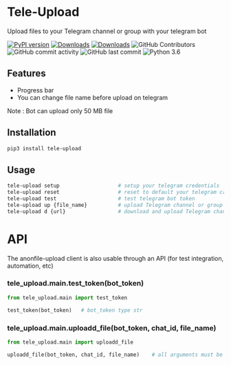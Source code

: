 # Tele-Upload

Upload files to your Telegram channel or group with your telegram bot

 [![PyPI version](https://badge.fury.io/py/tele-upload.svg)](https://pypi.org/project/tele-upload/)
 [![Downloads](https://pepy.tech/badge/tele-upload/month)](https://pepy.tech/project/tele-upload)
 [![Downloads](https://static.pepy.tech/personalized-badge/tele-upload?period=total&units=international_system&left_color=green&right_color=blue&left_text=Total%20Downloads)](https://pepy.tech/project/tele-upload)
 ![GitHub Contributors](https://img.shields.io/github/contributors/jakbin/tele-upload)
 ![GitHub commit activity](https://img.shields.io/github/commit-activity/m/jakbin/tele-upload)
 ![GitHub last commit](https://img.shields.io/github/last-commit/jakbin/tele-upload)
 ![Python 3.6](https://img.shields.io/badge/python-3.6-yellow.svg)


## Features
- Progress bar
- You can change file name before upload on telegram

Note : Bot can upload only 50 MB file


## Installation

```sh
pip3 install tele-upload
```

## Usage 
```sh
tele-upload setup                   # setup your telegram credentials
tele-upload reset                   # reset to default your telegram credentials
tele-upload test                    # test telegram bot token
tele-upload up {file_name}          # upload Telegram channel or group
tele-upload d {url}                 # download and upload Telegram channel or group
```

# API

The anonfile-upload client is also usable through an API (for test integration, automation, etc)

### tele_upload.main.test_token(bot_token)

```py
from tele_upload.main import test_token

test_token(bot_token)   # bot_token type str
```

### tele_upload.main.uploadd_file(bot_token, chat_id, file_name)

```py
from tele_upload.main import uploadd_file

uploadd_file(bot_token, chat_id, file_name)    # all arguments must be str
```